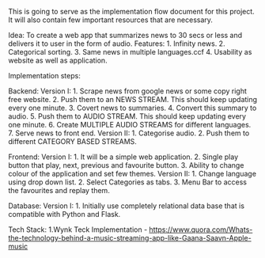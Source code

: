 This is going to serve as the implementation flow document for this project. It will also contain few important resources that are necessary.

Idea: To create a web app that summarizes news to 30 secs or less and delivers it to user in the form of audio.
Features:
    1. Infinity news.
    2. Categorical sorting.
    3. Same news in multiple languages.ccf
    4. Usability as website as well as application. 

Implementation steps:

Backend:
    Version I:
        1. Scrape news from google news or some copy right free website. 
        2. Push them to an NEWS STREAM. This should keep updating every one minute.
        3. Covert news to summaries. 
        4. Convert this summary to audio. 
        5. Push them to AUDIO STREAM. This should keep updating every one minute. 
        6. Create MULTIPLE AUDIO STREAMS for different languages. 
        7. Serve news to front end. 
    Version II:
        1. Categorise audio. 
        2. Push them to different CATEGORY BASED STREAMS.

Frontend:
    Version I:
        1. It will be a simple web application. 
        2. Single play button that play, next, previous and favourite button. 
        3. Ability to change colour of the application and set few themes. 
    Version II:
        1. Change language using drop down list.
        2. Select Categories as tabs. 
        3. Menu Bar to access the favourites and replay them.

Database:
    Version I:
        1. Initially use completely relational data base that is compatible with Python and Flask.

Tech Stack:
    1.Wynk Teck Implementation - https://www.quora.com/Whats-the-technology-behind-a-music-streaming-app-like-Gaana-Saavn-Apple-music